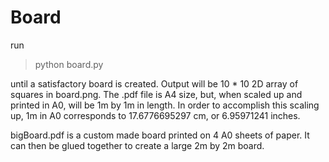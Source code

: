 # Board

run

> python board.py

until a satisfactory board is created. Output will be 10 * 10 2D array of squares in board.png. The .pdf file is A4 size, but, when scaled up and printed in A0, will be 1m by 1m in length. In order to accomplish this scaling up, 1m in A0 corresponds to 17.6776695297 cm, or 6.95971241 inches.

bigBoard.pdf is a custom made board printed on 4 A0 sheets of paper. It can then be glued together to create a large 2m by 2m board.
